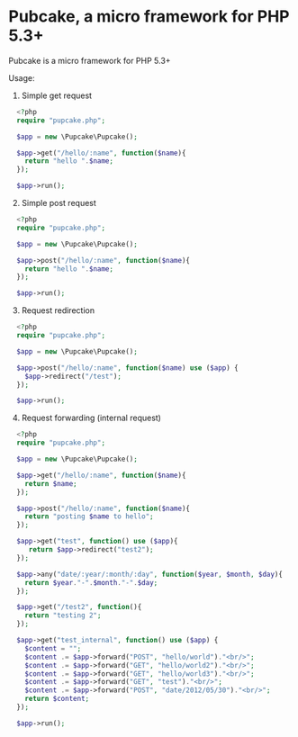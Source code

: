 Pubcake, a micro framework for PHP 5.3+
=======================================

Pubcake is a micro framework for PHP 5.3+

Usage:

1. Simple get request
```php
  <?php
  require "pupcake.php";

  $app = new \Pupcake\Pupcake();

  $app->get("/hello/:name", function($name){
    return "hello ".$name;
  });

  $app->run();
```

2. Simple post request
```php
  <?php
  require "pupcake.php";

  $app = new \Pupcake\Pupcake();

  $app->post("/hello/:name", function($name){
    return "hello ".$name;
  });

  $app->run();
```

3. Request redirection
```php
  <?php
  require "pupcake.php";

  $app = new \Pupcake\Pupcake();

  $app->post("/hello/:name", function($name) use ($app) {
    $app->redirect("/test");
  });

  $app->run();
```

4. Request forwarding (internal request)
```php
  <?php
  require "pupcake.php";

  $app = new \Pupcake\Pupcake();

  $app->get("/hello/:name", function($name){
    return $name;
  });

  $app->post("/hello/:name", function($name){
    return "posting $name to hello";
  });

  $app->get("test", function() use ($app){
     return $app->redirect("test2");
  });

  $app->any("date/:year/:month/:day", function($year, $month, $day){
    return $year."-".$month."-".$day;
  });

  $app->get("/test2", function(){
    return "testing 2";
  });

  $app->get("test_internal", function() use ($app) {
    $content = "";
    $content .= $app->forward("POST", "hello/world")."<br/>";
    $content .= $app->forward("GET", "hello/world2")."<br/>";
    $content .= $app->forward("GET", "hello/world3")."<br/>";
    $content .= $app->forward("GET", "test")."<br/>";
    $content .= $app->forward("POST", "date/2012/05/30")."<br/>";
    return $content;
  });

  $app->run();
```
